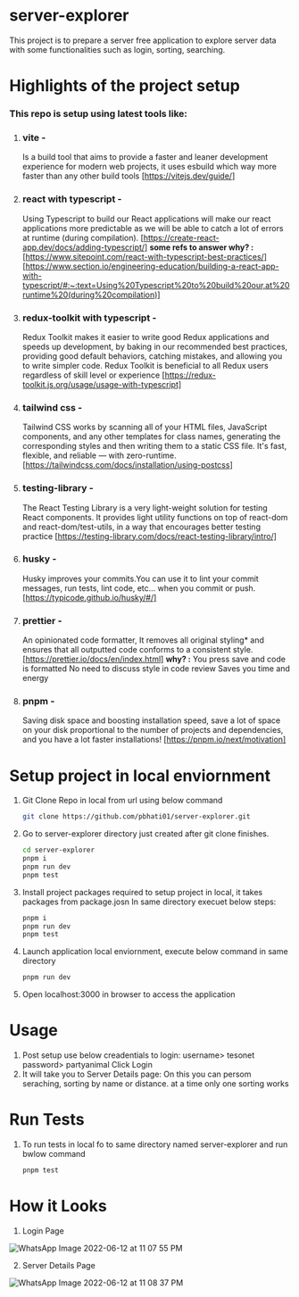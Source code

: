 # server-explorer

This project is to prepare a server free application to explore server data with some functionalities such as login, sorting, searching.

# Highlights of the project setup

### This repo is setup using latest tools like:

1. ### vite -
   Is a build tool that aims to provide a faster and leaner development experience for modern web projects, it uses esbuild which way more faster than any other build tools [https://vitejs.dev/guide/]
2. ### react with typescript -
   Using Typescript to build our React applications will make our react applications more predictable as we will be able to catch a lot of errors at runtime (during compilation). [https://create-react-app.dev/docs/adding-typescript/]
   **some refs to answer why? :**
   [https://www.sitepoint.com/react-with-typescript-best-practices/]
   [https://www.section.io/engineering-education/building-a-react-app-with-typescript/#:~:text=Using%20Typescript%20to%20build%20our,at%20runtime%20(during%20compilation)]
3. ### redux-toolkit with typescript -
   Redux Toolkit makes it easier to write good Redux applications and speeds up development, by baking in our recommended best practices, providing good default behaviors, catching mistakes, and allowing you to write simpler code. Redux Toolkit is beneficial to all Redux users regardless of skill level or experience [https://redux-toolkit.js.org/usage/usage-with-typescript]
4. ### tailwind css -
   Tailwind CSS works by scanning all of your HTML files, JavaScript components, and any other templates for class names, generating the corresponding styles and then writing them to a static CSS file.
   It's fast, flexible, and reliable — with zero-runtime. [https://tailwindcss.com/docs/installation/using-postcss]
5. ### testing-library -
   The React Testing Library is a very light-weight solution for testing React components. It provides light utility functions on top of react-dom and react-dom/test-utils, in a way that encourages better testing practice [https://testing-library.com/docs/react-testing-library/intro/]
6. ### husky -
   Husky improves your commits.You can use it to lint your commit messages, run tests, lint code, etc... when you commit or push. [https://typicode.github.io/husky/#/]
7. ### prettier -
   An opinionated code formatter, It removes all original styling\* and ensures that all outputted code conforms to a consistent style. [https://prettier.io/docs/en/index.html]
   **why? :**
   You press save and code is formatted
   No need to discuss style in code review
   Saves you time and energy
8. ### pnpm -
   Saving disk space and boosting installation speed, save a lot of space on your disk proportional to the number of projects and dependencies, and you have a lot faster installations! [https://pnpm.io/next/motivation]

# Setup project in local enviornment

1. Git Clone Repo in local from url using below command
   ```bash
   git clone https://github.com/pbhati01/server-explorer.git
   ```
2. Go to server-explorer directory just created after git clone finishes.
   ```bash
   cd server-explorer
   pnpm i
   pnpm run dev
   pnpm test
   ```
3. Install project packages required to setup project in local, it takes packages from package.josn In same directory execuet below steps:
   ```bash
   pnpm i
   pnpm run dev
   pnpm test
   ```
4. Launch application local enviornment, execute below command in same directory
   ```bash
   pnpm run dev
   ```
5. Open localhost:3000 in browser to access the application

# Usage

1. Post setup use below creadentials to login:
   username> tesonet
   password> partyanimal
   Click Login
2. It will take you to Server Details page:
   On this you can persom seraching, sorting by name or distance. at a time only one sorting works

# Run Tests

1. To run tests in local fo to same directory named server-explorer and run bwlow command
   ```bash
   pnpm test
   ```

# How it Looks

1. Login Page

![WhatsApp Image 2022-06-12 at 11 07 55 PM](https://user-images.githubusercontent.com/6111689/173245985-e597b7e1-b300-4a89-8cef-78c0e249e4f1.jpeg)

2. Server Details Page

![WhatsApp Image 2022-06-12 at 11 08 37 PM](https://user-images.githubusercontent.com/6111689/173245970-add6dac5-b516-445f-96ba-ab3dade6a0ad.jpeg)

